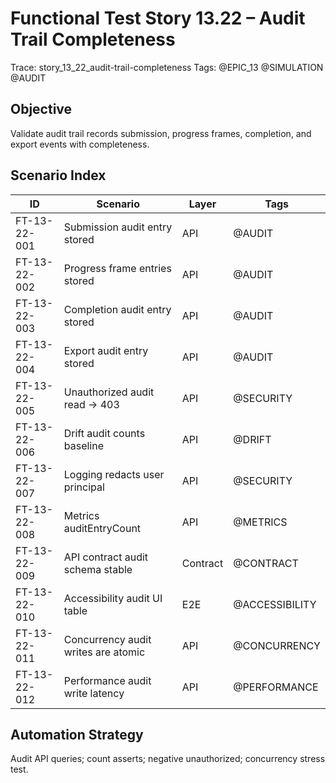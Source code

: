 # Functional Test Story 13.22 – Audit Trail Completeness

Trace: story_13_22_audit-trail-completeness
Tags: @EPIC_13 @SIMULATION @AUDIT

## Objective
Validate audit trail records submission, progress frames, completion, and export events with completeness.

## Scenario Index
| ID | Scenario | Layer | Tags |
|----|----------|-------|------|
| FT-13-22-001 | Submission audit entry stored | API | @AUDIT |
| FT-13-22-002 | Progress frame entries stored | API | @AUDIT |
| FT-13-22-003 | Completion audit entry stored | API | @AUDIT |
| FT-13-22-004 | Export audit entry stored | API | @AUDIT |
| FT-13-22-005 | Unauthorized audit read -> 403 | API | @SECURITY |
| FT-13-22-006 | Drift audit counts baseline | API | @DRIFT |
| FT-13-22-007 | Logging redacts user principal | API | @SECURITY |
| FT-13-22-008 | Metrics auditEntryCount | API | @METRICS |
| FT-13-22-009 | API contract audit schema stable | Contract | @CONTRACT |
| FT-13-22-010 | Accessibility audit UI table | E2E | @ACCESSIBILITY |
| FT-13-22-011 | Concurrency audit writes are atomic | API | @CONCURRENCY |
| FT-13-22-012 | Performance audit write latency | API | @PERFORMANCE |

## Automation Strategy
Audit API queries; count asserts; negative unauthorized; concurrency stress test.
